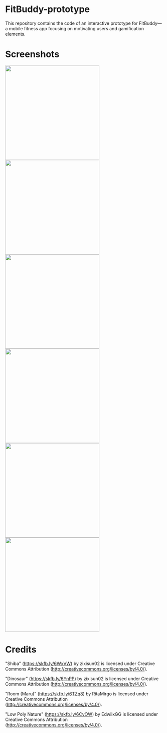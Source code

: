 # FitBuddy-prototype
This repository contains the code of an interactive prototype for FitBuddy—a mobile fitness app focusing on motivating users and gamification elements.

# Screenshots
<img src="./docs/screenshot1.png" width="300" />
<img src="./docs/screenshot2.png" width="300" />
<img src="./docs/screenshot3.png" width="300" />
<img src="./docs/screenshot4.png" width="300" />
<img src="./docs/screenshot5.png" width="300" />
<img src="./docs/screenshot6.png" width="300" />

# Credits
"Shiba" (https://skfb.ly/6WxVW) by zixisun02 is licensed under Creative Commons Attribution (http://creativecommons.org/licenses/by/4.0/).

"Dinosaur" (https://skfb.ly/6YnPP) by zixisun02 is licensed under Creative Commons Attribution (http://creativecommons.org/licenses/by/4.0/).

"Room (Maru)" (https://skfb.ly/6TZq8) by RitaMirgo is licensed under Creative Commons Attribution (http://creativecommons.org/licenses/by/4.0/).

"Low Poly Nature" (https://skfb.ly/6CvOW) by EdwiixGG is licensed under Creative Commons Attribution (http://creativecommons.org/licenses/by/4.0/).
